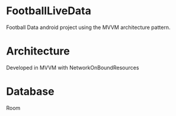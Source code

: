 # FootballLiveData
Football Data android project using the MVVM architecture pattern.
# Architecture
Developed in MVVM with NetworkOnBoundResources
# Database
Room
